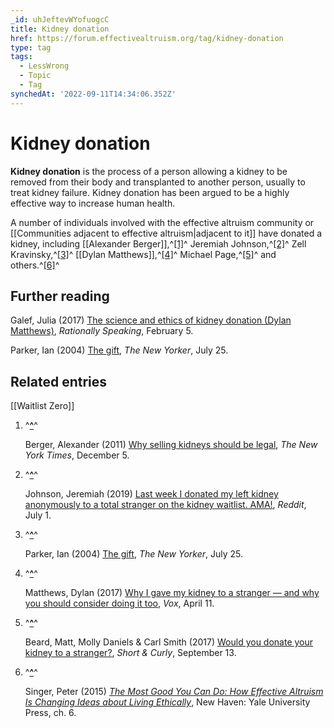 ```yaml
---
_id: uhJeftevWYofuogcC
title: Kidney donation
href: https://forum.effectivealtruism.org/tag/kidney-donation
type: tag
tags:
  - LessWrong
  - Topic
  - Tag
synchedAt: '2022-09-11T14:34:06.352Z'
---
```

# Kidney donation

**Kidney donation** is the process of a person allowing a kidney to be removed from their body and transplanted to another person, usually to treat kidney failure. Kidney donation has been argued to be a highly effective way to increase human health.

A number of individuals involved with the effective altruism community or [[Communities adjacent to effective altruism|adjacent to it]] have donated a kidney, including [[Alexander Berger]],^[\[1\]](#fn22xndchk6mu)^ Jeremiah Johnson,^[\[2\]](#fnqu22vt244lb)^ Zell Kravinsky,^[\[3\]](#fnfe90nk9mtdt)^ [[Dylan Matthews]],^[\[4\]](#fn4ouux68uenh)^ Michael Page,^[\[5\]](#fn1r397tugsp9j)^ and others.^[\[6\]](#fnhjet9qnefyl)^

Further reading
---------------

Galef, Julia (2017) [The science and ethics of kidney donation (Dylan Matthews)](http://rationallyspeakingpodcast.org/177-the-science-and-ethics-of-kidney-donation-dylan-matthews/), *Rationally Speaking*, February 5.

Parker, Ian (2004) [The gift](https://www.newyorker.com/magazine/2004/08/02/the-gift-ian-parker), *The New Yorker*, July 25.

Related entries
---------------

[[Waitlist Zero]]

1.  ^**[^](#fnref22xndchk6mu)**^
    
    Berger, Alexander (2011) [Why selling kidneys should be legal](https://www.nytimes.com/2011/12/06/opinion/why-selling-kidneys-should-be-legal.html), *The New York Times*, December 5.
    
2.  ^**[^](#fnrefqu22vt244lb)**^
    
    Johnson, Jeremiah (2019) [Last week I donated my left kidney anonymously to a total stranger on the kidney waitlist. AMA!](https://www.reddit.com/r/IAmA/comments/c7u0lx/last_week_i_donated_my_left_kidney_anonymously_to/), *Reddit*, July 1.
    
3.  ^**[^](#fnreffe90nk9mtdt)**^
    
    Parker, Ian (2004) [The gift](https://www.newyorker.com/magazine/2004/08/02/the-gift-ian-parker), *The New Yorker*, July 25.
    
4.  ^**[^](#fnref4ouux68uenh)**^
    
    Matthews, Dylan (2017) [Why I gave my kidney to a stranger — and why you should consider doing it too](https://www.vox.com/science-and-health/2017/4/11/12716978/kidney-donation-dylan-matthews), *Vox*, April 11.
    
5.  ^**[^](#fnref1r397tugsp9j)**^
    
    Beard, Matt, Molly Daniels & Carl Smith (2017) [Would you donate your kidney to a stranger?](https://www.abc.net.au/radio/programs/shortandcurly/s5ep3/8941404), *Short & Curly*, September 13.
    
6.  ^**[^](#fnrefhjet9qnefyl)**^
    
    Singer, Peter (2015) [*The Most Good You Can Do: How Effective Altruism Is Changing Ideas about Living Ethically*](https://en.wikipedia.org/wiki/Special:BookSources/9780300180275), New Haven: Yale University Press, ch. 6.